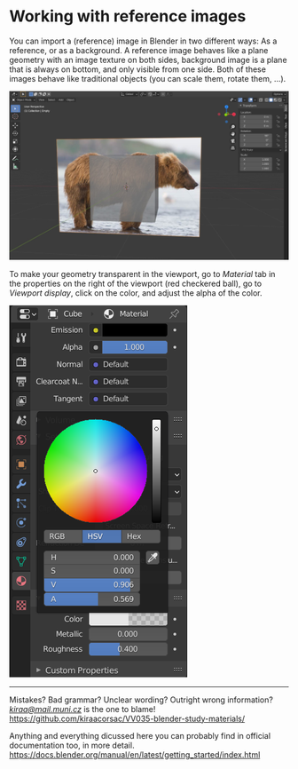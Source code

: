 # Working with reference images

You can import a (reference) image in Blender in two different ways: As a reference, or as a background. A reference image behaves like a plane geometry with an image texture on both sides, background image is a plane that is always on bottom, and only visible from one side. Both of these images behave like traditional objects (you can scale them, rotate them, ...).  

![](images/import.jpg)

To make your geometry transparent in the viewport, go to *Material* tab in the properties on the right of the viewport (red checkered ball), go to *Viewport display*, click on the color, and adjust the alpha of the color.

![](images/color.png)


____
Mistakes? Bad grammar? Unclear wording? Outright wrong information?\
*kiraa@mail.muni.cz* is the one to blame!\
https://github.com/kiraacorsac/VV035-blender-study-materials/


Anything and everything dicussed here you can probably find in official documentation too, in more detail.
https://docs.blender.org/manual/en/latest/getting_started/index.html

